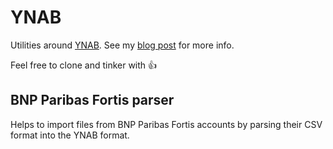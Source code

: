 ﻿# YNAB
Utilities around [YNAB](https://www.youneedabudget.com/).
See my [blog post](https://www.rafvanbaelen.com/2021/05/14/ynab-utilities/) for more info.

Feel free to clone and tinker with 👍

## BNP Paribas Fortis parser
Helps to import files from BNP Paribas Fortis accounts by parsing their CSV format into the YNAB format.
